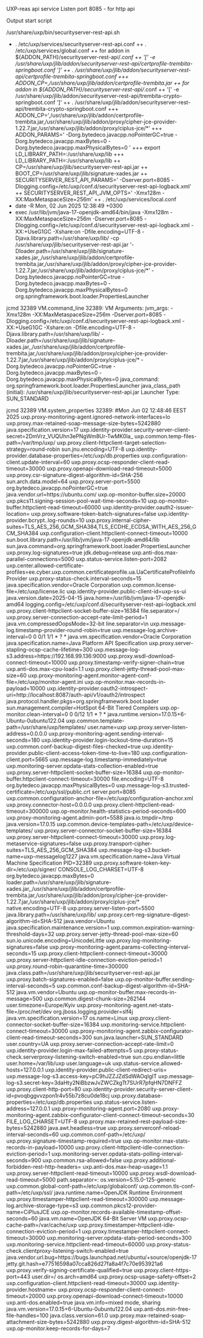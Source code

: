 UXP-reas api service
Listen port 8085 - for http api 


Output start script

/usr/share/uxp/bin/securityserver-rest-api.sh 
+ . /etc/uxp/services/securityserver-rest-api.conf
++ . /etc/uxp/services/global.conf
++ for addon in ${ADDON_PATH}/securityserver-rest-api/*.conf
++ '[' -e /usr/share/uxp/jlib/addon/securityserver-rest-api/certprofile-trembita-springboot.conf ']'
++ . /usr/share/uxp/jlib/addon/securityserver-rest-api/certprofile-trembita-springboot.conf
+++ ADDON_CP=,/usr/share/uxp/jlib/addon/certprofile-trembita.jar
++ for addon in ${ADDON_PATH}/securityserver-rest-api/*.conf
++ '[' -e /usr/share/uxp/jlib/addon/securityserver-rest-api/trembita-crypto-springboot.conf ']'
++ . /usr/share/uxp/jlib/addon/securityserver-rest-api/trembita-crypto-springboot.conf
+++ ADDON_CP=',/usr/share/uxp/jlib/addon/certprofile-trembita.jar,/usr/share/uxp/jlib/addon/proxy/cipher-jce-provider-1.22.7.jar,/usr/share/uxp/jlib/addon/proxy/ciplus-jce/*'
+++ ADDON_PARAMS=' -Dorg.bytedeco.javacpp.noPointerGC=true -Dorg.bytedeco.javacpp.maxBytes=0 -Dorg.bytedeco.javacpp.maxPhysicalBytes=0 '
+++ export LD_LIBRARY_PATH=:/usr/share/uxp/lib
+++ LD_LIBRARY_PATH=:/usr/share/uxp/lib
++ CP=/usr/share/uxp/jlib/securityserver-rest-api.jar
++ BOOT_CP=/usr/share/uxp/jlib/signature-xades.jar
++ SECURITYSERVER_REST_API_PARAMS=' -Dserver.port=8085 -Dlogging.config=/etc/uxp/conf.d/securityserver-rest-api-logback.xml'
++ SECURITYSERVER_REST_API_JVM_OPTS=' -Xmx128m -XX:MaxMetaspaceSize=256m'
++ . /etc/uxp/services/local.conf
+ date -R
Mon, 02 Jun 2025 12:38:49 +0300
+ exec /usr/lib/jvm/java-17-openjdk-amd64/bin/java -Xmx128m -XX:MaxMetaspaceSize=256m -Dserver.port=8085 -Dlogging.config=/etc/uxp/conf.d/securityserver-rest-api-logback.xml -XX:+UseG1GC -Xshare:on -Dfile.encoding=UTF-8 -Djava.library.path=/usr/share/uxp/lib/ -cp /usr/share/uxp/jlib/securityserver-rest-api.jar '-Dloader.path=/usr/share/uxp/jlib/signature-xades.jar,,/usr/share/uxp/jlib/addon/certprofile-trembita.jar,/usr/share/uxp/jlib/addon/proxy/cipher-jce-provider-1.22.7.jar,/usr/share/uxp/jlib/addon/proxy/ciplus-jce/*' -Dorg.bytedeco.javacpp.noPointerGC=true -Dorg.bytedeco.javacpp.maxBytes=0 -Dorg.bytedeco.javacpp.maxPhysicalBytes=0 org.springframework.boot.loader.PropertiesLauncher



jcmd 32389 VM.command_line
32389:
VM Arguments:
jvm_args: -Xmx128m -XX:MaxMetaspaceSize=256m -Dserver.port=8085 -Dlogging.config=/etc/uxp/conf.d/securityserver-rest-api-logback.xml -XX:+UseG1GC -Xshare:on -Dfile.encoding=UTF-8 -Djava.library.path=/usr/share/uxp/lib/ -Dloader.path=/usr/share/uxp/jlib/signature-xades.jar,,/usr/share/uxp/jlib/addon/certprofile-trembita.jar,/usr/share/uxp/jlib/addon/proxy/cipher-jce-provider-1.22.7.jar,/usr/share/uxp/jlib/addon/proxy/ciplus-jce/* -Dorg.bytedeco.javacpp.noPointerGC=true -Dorg.bytedeco.javacpp.maxBytes=0 -Dorg.bytedeco.javacpp.maxPhysicalBytes=0 
java_command: org.springframework.boot.loader.PropertiesLauncher
java_class_path (initial): /usr/share/uxp/jlib/securityserver-rest-api.jar
Launcher Type: SUN_STANDARD

jcmd 32389 VM.system_properties
32389:
#Mon Jun 02 12:48:46 EEST 2025
uxp.proxy-monitoring-agent.ignored-network-interfaces=lo
uxp.proxy.max-retained-soap-message-size-bytes=5242880
java.specification.version=17
uxp.identity-provider.security-server-client-secret=2DmVrz_VUQUhn3ePNgWm8Ur-TwMK0la_
uxp.common.temp-files-path=/var/tmp/uxp/
uxp.proxy.client-httpclient-target-selection-strategy=round-robin
sun.jnu.encoding=UTF-8
uxp.identity-provider.database-properties=/etc/uxp/db.properties
uxp.configuration-client.update-interval=60
uxp.proxy.ocsp-responder-client-read-timeout=30000
uxp.proxy.openapi-download-read-timeout=5000
uxp.proxy.csr-signature-digest-algorithm-id=SHA-256
sun.arch.data.model=64
uxp.proxy.server-port=5500
org.bytedeco.javacpp.noPointerGC=true
java.vendor.url=https\://ubuntu.com/
uxp.op-monitor-buffer.size=20000
uxp.pkcs11.signing-session-pool-wait-time-seconds=10
uxp.op-monitor-buffer.httpclient-read-timeout=60000
uxp.identity-provider.oauth2-issuer-location=
uxp.proxy.software-token-batch-signatures=false
uxp.identity-provider.bcrypt..log-rounds=10
uxp.proxy.internal-cipher-suites=TLS_AES_256_GCM_SHA384,TLS_ECDHE_ECDSA_WITH_AES_256_GCM_SHA384
uxp.configuration-client.httpclient-connect-timeout=10000
sun.boot.library.path=/usr/lib/jvm/java-17-openjdk-amd64/lib
sun.java.command=org.springframework.boot.loader.PropertiesLauncher
uxp.proxy.log-signatures=true
jdk.debug=release
uxp.anti-dos.max-parallel-connections=5000
uxp.status-service.listen-port=2082
uxp.center.allowed-certificate-profiles=ee.cyber.uxp.common.certificateprofile.ua.UaCertificateProfileInfoProvider
uxp.proxy-status-check.interval-seconds=15
java.specification.vendor=Oracle Corporation
uxp.common.license-file=/etc/uxp/license.lic
uxp.identity-provider.public-client-id=uxp-ss-ui
java.version.date=2025-04-15
java.home=/usr/lib/jvm/java-17-openjdk-amd64
logging.config=/etc/uxp/conf.d/securityserver-rest-api-logback.xml
uxp.proxy.client-httpclient-socket-buffer-size=16384
file.separator=/
uxp.proxy.server-connection-accept-rate-limit-period=1
java.vm.compressedOopsMode=32-bit
line.separator=\n
uxp.message-log.timestamp-provider-round-robin=true
uxp.message-log.archive-interval=0 0 0/1 1/1 * ? *
java.vm.specification.vendor=Oracle Corporation
java.specification.name=Java Platform API Specification
uxp.proxy.server-stapling-ocsp-cache-lifetime=300
uxp.message-log-s3.address=https\://192.168.99.136\:9000
uxp.proxy.wsdl-download-connect-timeout=10000
uxp.proxy.timestamp-verify-signer-chain=true
uxp.anti-dos.max-cpu-load=1.1
uxp.proxy.client-jetty-thread-pool-max-size=60
uxp.proxy-monitoring-agent.monitor-agent-conf-file=/etc/uxp/monitor-agent.ini
uxp.op-monitor.max-records-in-payload=10000
uxp.identity-provider.oauth2-introspect-uri=http\://localhost\:8087/auth-api/v1/oauth2/introspect
java.protocol.handler.pkgs=org.springframework.boot.loader
sun.management.compiler=HotSpot 64-Bit Tiered Compilers
uxp.op-monitor.clean-interval=0 0 0/12 1/1 * ? *
java.runtime.version=17.0.15+6-Ubuntu-0ubuntu122.04
uxp.common.template-path=/usr/share/uxp/templates/
user.name=uxp
uxp.proxy.server-listen-address=0.0.0.0
uxp.proxy-monitoring-agent.sending-interval-seconds=180
uxp.identity-provider.login-lockout-time-duration=15
uxp.common.conf-backup-digest-files-checked=true
uxp.identity-provider.public-client-access-token-time-to-live=180
uxp.configuration-client.port=5665
uxp.message-log.timestamp-immediately=true
uxp.monitoring-server.opdata-stats-collection-enabled=true
uxp.proxy.server-httpclient-socket-buffer-size=16384
uxp.op-monitor-buffer.httpclient-connect-timeout=30000
file.encoding=UTF-8
org.bytedeco.javacpp.maxPhysicalBytes=0
uxp.message-log-s3.trusted-certificate=/etc/uxp/ssl/public.crt
server.port=8085
uxp.common.configuration-anchor-file=/etc/uxp/configuration-anchor.xml
uxp.proxy.connector-host=0.0.0.0
uxp.proxy.client-httpclient-read-timeout=300000
uxp.op-monitor.health-statistics-period-seconds=600
uxp.proxy-monitoring-agent.admin-port=5588
java.io.tmpdir=/tmp
java.version=17.0.15
uxp.common.device-templates-path=/etc/uxp/device-templates/
uxp.proxy.server-connector-socket-buffer-size=16384
uxp.proxy.server-httpclient-connect-timeout=30000
uxp.proxy.log-metaservice-signatures=false
uxp.proxy.transport-cipher-suites=TLS_AES_256_GCM_SHA384
uxp.message-log-s3.bucket-name=uxp-messagelog1227
java.vm.specification.name=Java Virtual Machine Specification
PID=32389
uxp.proxy.software-token-key-dir=/etc/uxp/signer/
CONSOLE_LOG_CHARSET=UTF-8
org.bytedeco.javacpp.maxBytes=0
loader.path=/usr/share/uxp/jlib/signature-xades.jar,,/usr/share/uxp/jlib/addon/certprofile-trembita.jar,/usr/share/uxp/jlib/addon/proxy/cipher-jce-provider-1.22.7.jar,/usr/share/uxp/jlib/addon/proxy/ciplus-jce/*
native.encoding=UTF-8
uxp.proxy.server-listen-port=5500
java.library.path=/usr/share/uxp/lib/
uxp.proxy.cert-reg-signature-digest-algorithm-id=SHA-512
java.vendor=Ubuntu
java.specification.maintenance.version=1
uxp.common.expiration-warning-threshold-days=32
uxp.proxy.server-jetty-thread-pool-max-size=60
sun.io.unicode.encoding=UnicodeLittle
uxp.proxy.log-monitoring-signatures=false
uxp.proxy-monitoring-agent.params-collecting-interval-seconds=15
uxp.proxy.client-httpclient-connect-timeout=30000
uxp.proxy.server-httpclient-idle-connection-eviction-period=1
uxp.proxy.round-robin-quarantine-time=300000
java.class.path=/usr/share/uxp/jlib/securityserver-rest-api.jar
uxp.proxy.batch-signatures-enabled=false
uxp.op-monitor-buffer.sending-interval-seconds=5
uxp.common.conf-backup-digest-algorithm-id=SHA-512
java.vm.vendor=Ubuntu
uxp.op-monitor-buffer.max-records-in-message=500
uxp.common.digest-chunk-size=262144
user.timezone=Europe/Kyiv
uxp.proxy-monitoring-agent.net-stats-file=/proc/net/dev
org.jboss.logging.provider=slf4j
java.vm.specification.version=17
os.name=Linux
uxp.proxy.client-connector-socket-buffer-size=16384
uxp.monitoring-service.httpclient-connect-timeout=30000
uxp.proxy-monitoring-agent.zabbix-configurator-client-read-timeout-seconds=300
sun.java.launcher=SUN_STANDARD
user.country=UA
uxp.proxy.server-connection-accept-rate-limit=0
uxp.identity-provider.login-max-failed-attempts=5
uxp.proxy-status-check.serverproxy-listening-switch-enabled=true
sun.cpu.endian=little
user.home=/var/lib/uxp
user.language=uk
uxp.status-service.allowed-hosts=127.0.0.1
uxp.identity-provider.public-client-redirect-uris=
uxp.message-log-s3.access-key=pC9hJZZJZdSdWAOqIgIT
uxp.message-log-s3.secret-key=3daHty2NiBbzwJvZWCZkgTt7SUrR7pfqHN7DNFFZ
uxp.proxy.client-http-port=80
uxp.identity-provider.security-server-client-id=pvoqbggvvzpon1r4v55b7z8cu0de18cj
uxp.proxy.database-properties=/etc/uxp/db.properties
uxp.status-service.listen-address=127.0.0.1
uxp.proxy-monitoring-agent.port=2080
uxp.proxy-monitoring-agent.zabbix-configurator-client-connect-timeout-seconds=30
FILE_LOG_CHARSET=UTF-8
uxp.proxy.max-retained-rest-payload-size-bytes=5242880
java.awt.headless=true
uxp.proxy.serverconf-reload-interval-seconds=60
uxp.common.conf-path=/etc/uxp/
uxp.proxy.signature-timestamp-required=true
uxp.op-monitor.max-stats-records-in-payload=10000
uxp.proxy.client-httpclient-idle-connection-eviction-period=1
uxp.monitoring-server.opdata-stats-polling-interval-seconds=900
uxp.common.rsa-allowed=false
uxp.proxy.additional-forbidden-rest-http-headers=
uxp.anti-dos.max-heap-usage=1.1
uxp.proxy.server-httpclient-read-timeout=10000
uxp.proxy.wsdl-download-read-timeout=5000
path.separator=\:
os.version=5.15.0-125-generic
uxp.common.global-conf-path=/etc/uxp/globalconf/
uxp.common.tls-conf-path=/etc/uxp/ssl/
java.runtime.name=OpenJDK Runtime Environment
uxp.proxy.timestamper-httpclient-read-timeout=300000
uxp.message-log.archive-storage-type=s3
uxp.common.pkcs12-provider-name=CiPlusJCE
uxp.op-monitor.records-available-timestamp-offset-seconds=60
java.vm.name=OpenJDK 64-Bit Server VM
uxp.proxy.ocsp-cache-path=/var/cache/uxp
uxp.proxy.timestamper-httpclient-idle-connection-eviction-period=1
uxp.proxy.timestamper-httpclient-connect-timeout=30000
uxp.monitoring-server.opdata-stats-period-seconds=300
uxp.monitoring-service.httpclient-read-timeout=60000
uxp.proxy-status-check.clientproxy-listening-switch-enabled=true
java.vendor.url.bug=https\://bugs.launchpad.net/ubuntu/+source/openjdk-17
jetty.git.hash=e77516598a07cca826d27fa8a4f7c70e953921a6
uxp.proxy.verify-signing-certificate-qualified=true
uxp.proxy.client-https-port=443
user.dir=/
os.arch=amd64
uxp.proxy.ocsp-usage-safety-offset=2
uxp.configuration-client.httpclient-read-timeout=30000
uxp.identity-provider.hostname=
uxp.proxy.ocsp-responder-client-connect-timeout=20000
uxp.proxy.openapi-download-connect-timeout=10000
uxp.anti-dos.enabled=true
java.vm.info=mixed mode, sharing
java.vm.version=17.0.15+6-Ubuntu-0ubuntu122.04
uxp.anti-dos.min-free-file-handles=100
java.class.version=61.0
uxp.proxy.max-retained-soap-attachment-size-bytes=5242880
uxp.proxy.digest-algorithm-id=SHA-512
uxp.op-monitor.keep-records-for-days=7